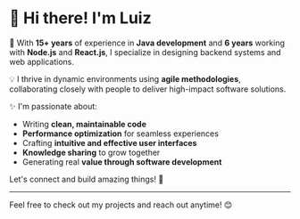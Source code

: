 # 👋 Hi there! I'm Luiz

🚀 With **15+ years** of experience in **Java development** and **6 years** working with **Node.js** and **React.js**, I specialize in designing backend systems and web applications.

💡 I thrive in dynamic environments using **agile methodologies**, collaborating closely with people to deliver high-impact software solutions.

✨ I'm passionate about:
- Writing **clean, maintainable code**
- **Performance optimization** for seamless experiences
- Crafting **intuitive and effective user interfaces**
- **Knowledge sharing** to grow together
- Generating real **value through software development**

Let's connect and build amazing things! 🚀

---

Feel free to check out my projects and reach out anytime! 😊

